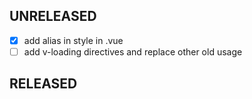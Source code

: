 ## UNRELEASED

- [x] add alias in style in .vue
- [ ] add v-loading directives and replace other old usage

## RELEASED
